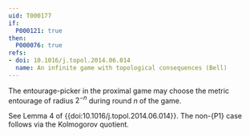 ```yaml
---
uid: T000177
if:
  P000121: true
then:
  P000076: true
refs:
- doi: 10.1016/j.topol.2014.06.014
  name: An infinite game with topological consequences (Bell)
---
```


The entourage-picker in the proximal game may choose the metric entourage of radius $2^{-n}$ during round $n$ of the game.

See Lemma 4 of {{doi:10.1016/j.topol.2014.06.014}}. The non-{P1} case follows via the Kolmogorov quotient.
